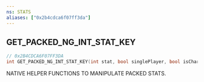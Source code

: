 ```yaml
---
ns: STATS
aliases: ["0x2b4cdca6f07ff3da"]
---
```

## GET_PACKED_NG_INT_STAT_KEY

```c
// 0x2B4CDCA6F07FF3DA
int GET_PACKED_NG_INT_STAT_KEY(int stat, bool singlePlayer, bool isCharacater, int char, string baseKey);
```

NATIVE HELPER FUNCTIONS TO MANIPULATE PACKED STATS.

